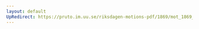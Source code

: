 ```yaml
---
layout: default
UpRedirect: https://pruto.im.uu.se/riksdagen-motions-pdf/1869/mot_1869__ak__123/mot_1869__ak__123-003.pdf
---
```


